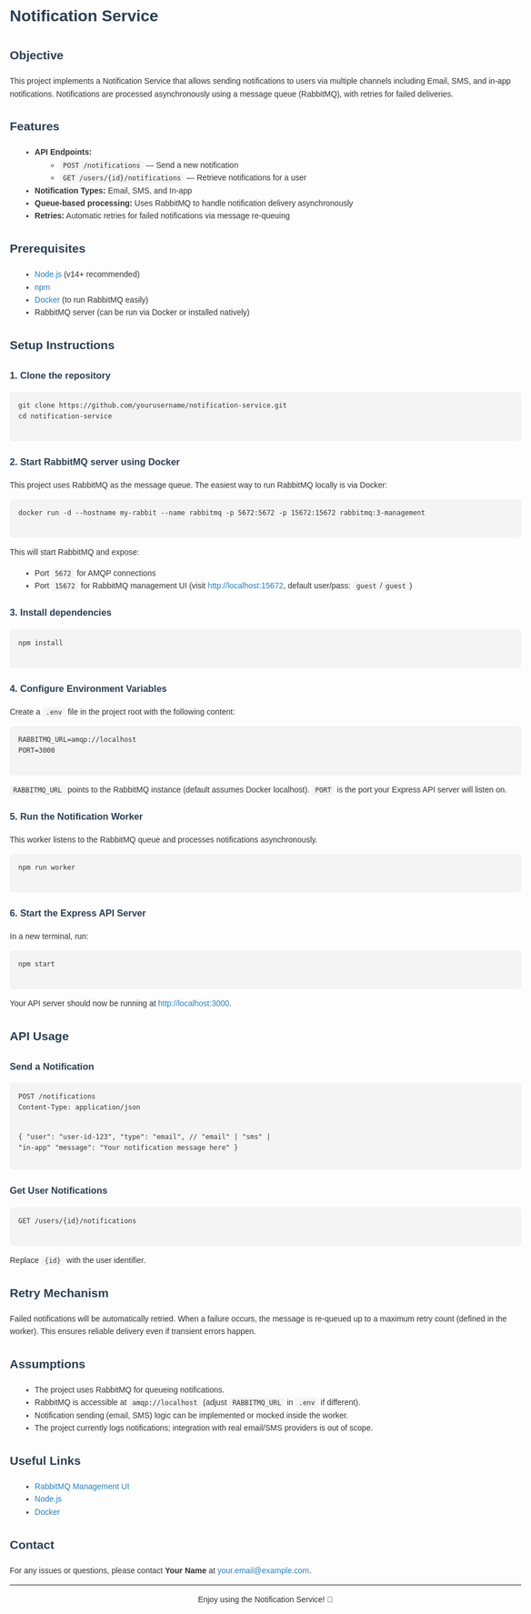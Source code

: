 <!DOCTYPE html>
<html lang="en">
<head>
  <meta charset="UTF-8" />
  <meta name="viewport" content="width=device-width, initial-scale=1" />
  <title>Notification Service - Documentation</title>
  <style>
    body {
      font-family: Arial, sans-serif;
      max-width: 900px;
      margin: 40px auto;
      line-height: 1.6;
      color: #333;
      padding: 0 20px;
    }
    h1, h2, h3 {
      color: #2c3e50;
    }
    code {
      background: #f4f4f4;
      padding: 2px 6px;
      border-radius: 3px;
      font-family: monospace;
    }
    pre {
      background: #f4f4f4;
      padding: 15px;
      border-radius: 5px;
      overflow-x: auto;
    }
    a {
      color: #2980b9;
      text-decoration: none;
    }
    a:hover {
      text-decoration: underline;
    }
    ul {
      margin-left: 20px;
    }
    .note {
      background: #fcf8e3;
      padding: 10px;
      border-left: 4px solid #f0ad4e;
      margin: 20px 0;
    }
  </style>
</head>
<body>
  <h1>Notification Service</h1>

  <h2>Objective</h2>
  <p>
    This project implements a Notification Service that allows sending notifications to users via multiple channels including Email, SMS, and in-app notifications. Notifications are processed asynchronously using a message queue (RabbitMQ), with retries for failed deliveries.
  </p>

  <h2>Features</h2>
  <ul>
    <li><strong>API Endpoints:</strong>
      <ul>
        <li><code>POST /notifications</code> — Send a new notification</li>
        <li><code>GET /users/{id}/notifications</code> — Retrieve notifications for a user</li>
      </ul>
    </li>
    <li><strong>Notification Types:</strong> Email, SMS, and In-app</li>
    <li><strong>Queue-based processing:</strong> Uses RabbitMQ to handle notification delivery asynchronously</li>
    <li><strong>Retries:</strong> Automatic retries for failed notifications via message re-queuing</li>
  </ul>

  <h2>Prerequisites</h2>
  <ul>
    <li><a href="https://nodejs.org/" target="_blank" rel="noopener noreferrer">Node.js</a> (v14+ recommended)</li>
    <li><a href="https://www.npmjs.com/" target="_blank" rel="noopener noreferrer">npm</a></li>
    <li><a href="https://www.docker.com/get-started" target="_blank" rel="noopener noreferrer">Docker</a> (to run RabbitMQ easily)</li>
    <li>RabbitMQ server (can be run via Docker or installed natively)</li>
  </ul>

  <h2>Setup Instructions</h2>

  <h3>1. Clone the repository</h3>
  <pre><code>git clone https://github.com/yourusername/notification-service.git
cd notification-service
  </code></pre>

  <h3>2. Start RabbitMQ server using Docker</h3>
  <p>This project uses RabbitMQ as the message queue. The easiest way to run RabbitMQ locally is via Docker:</p>
  <pre><code>docker run -d --hostname my-rabbit --name rabbitmq -p 5672:5672 -p 15672:15672 rabbitmq:3-management
  </code></pre>
  <p>This will start RabbitMQ and expose:</p>
  <ul>
    <li>Port <code>5672</code> for AMQP connections</li>
    <li>Port <code>15672</code> for RabbitMQ management UI (visit <a href="http://localhost:15672" target="_blank" rel="noopener noreferrer">http://localhost:15672</a>, default user/pass: <code>guest</code>/<code>guest</code>)</li>
  </ul>

  <h3>3. Install dependencies</h3>
  <pre><code>npm install
  </code></pre>

  <h3>4. Configure Environment Variables</h3>
  <p>Create a <code>.env</code> file in the project root with the following content:</p>
  <pre><code>RABBITMQ_URL=amqp://localhost
PORT=3000
  </code></pre>
  <p><code>RABBITMQ_URL</code> points to the RabbitMQ instance (default assumes Docker localhost). <code>PORT</code> is the port your Express API server will listen on.</p>

  <h3>5. Run the Notification Worker</h3>
  <p>This worker listens to the RabbitMQ queue and processes notifications asynchronously.</p>
  <pre><code>npm run worker
  </code></pre>

  <h3>6. Start the Express API Server</h3>
  <p>In a new terminal, run:</p>
  <pre><code>npm start
  </code></pre>
  <p>Your API server should now be running at <a href="http://localhost:3000" target="_blank" rel="noopener noreferrer">http://localhost:3000</a>.</p>

  <h2>API Usage</h2>

  <h3>Send a Notification</h3>
  <pre><code>POST /notifications
Content-Type: application/json

{
  "user": "user-id-123",
  "type": "email",        // "email" | "sms" | "in-app"
  "message": "Your notification message here"
}
  </code></pre>

  <h3>Get User Notifications</h3>
  <pre><code>GET /users/{id}/notifications
  </code></pre>
  <p>Replace <code>{id}</code> with the user identifier.</p>

  <h2>Retry Mechanism</h2>
  <p>Failed notifications will be automatically retried. When a failure occurs, the message is re-queued up to a maximum retry count (defined in the worker). This ensures reliable delivery even if transient errors happen.</p>

  <h2>Assumptions</h2>
  <ul>
    <li>The project uses RabbitMQ for queueing notifications.</li>
    <li>RabbitMQ is accessible at <code>amqp://localhost</code> (adjust <code>RABBITMQ_URL</code> in <code>.env</code> if different).</li>
    <li>Notification sending (email, SMS) logic can be implemented or mocked inside the worker.</li>
    <li>The project currently logs notifications; integration with real email/SMS providers is out of scope.</li>
  </ul>

  <h2>Useful Links</h2>
  <ul>
    <li><a href="http://localhost:15672" target="_blank" rel="noopener noreferrer">RabbitMQ Management UI</a></li>
    <li><a href="https://nodejs.org/" target="_blank" rel="noopener noreferrer">Node.js</a></li>
    <li><a href="https://www.docker.com/get-started" target="_blank" rel="noopener noreferrer">Docker</a></li>
  </ul>

  <h2>Contact</h2>
  <p>For any issues or questions, please contact <strong>Your Name</strong> at <a href="mailto:your.email@example.com">your.email@example.com</a>.</p>

  <hr />
  <p style="text-align:center;">Enjoy using the Notification Service! 🚀</p>
</body>
</html>
